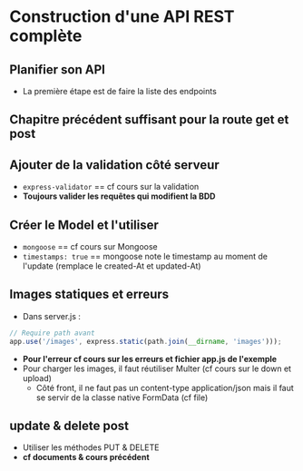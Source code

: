 # Construction d'une API REST complète

## Planifier son API

* La première étape est de faire la liste des endpoints

## Chapitre précédent suffisant pour la route get et post

## Ajouter de la validation côté serveur

* `express-validator` == cf cours sur la validation
* __Toujours valider les requêtes qui modifient la BDD__

## Créer le Model et l'utiliser

* `mongoose` == cf cours sur Mongoose
* `timestamps: true` == mongoose note le timestamp au moment de l'update (remplace le created-At et updated-At)

## Images statiques et erreurs

* Dans server.js :
```js
// Require path avant
app.use('/images', express.static(path.join(__dirname, 'images')));
```

* __Pour l'erreur cf cours sur les erreurs et fichier app.js de l'exemple__
* Pour charger les images, il faut réutiliser Multer (cf cours sur le down et upload)
    * Côté front, il ne faut pas un content-type application/json mais il faut se servir de la classe native FormData (cf file)

## update & delete post

* Utiliser les méthodes PUT & DELETE
* __cf documents & cours précédent__
